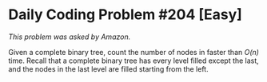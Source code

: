 # Daily Coding Problem #204 [Easy]

_This problem was asked by Amazon._

Given a complete binary tree, count the number of nodes in faster than _O(n)_ time. Recall that a complete binary tree has every level filled except the last, and the nodes in the last level are filled starting from the left.